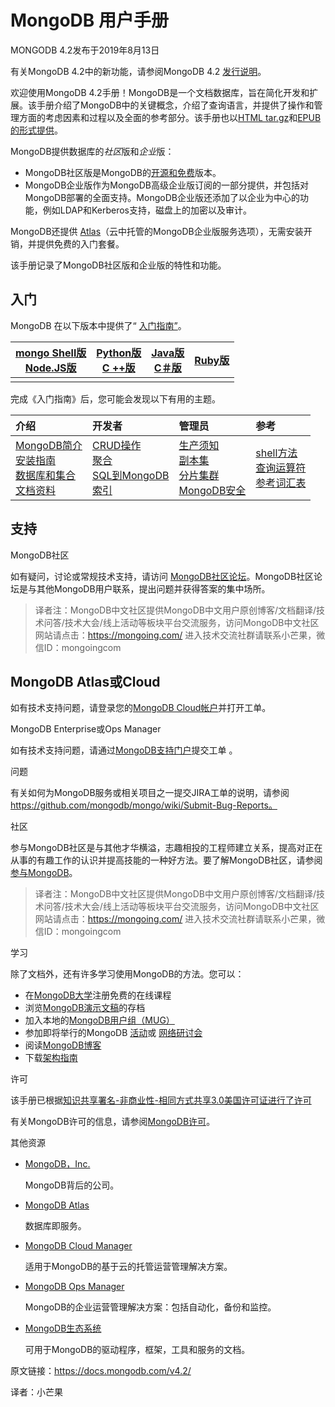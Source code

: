 #  MongoDB 用户手册 #

MONGODB 4.2发布于2019年8月13日

有关MongoDB 4.2中的新功能，请参阅MongoDB 4.2 [发行说明](https://docs.mongodb.com/v4.2/release-notes/4.2/)。

欢迎使用MongoDB 4.2手册！MongoDB是一个文档数据库，旨在简化开发和扩展。该手册介绍了MongoDB中的关键概念，介绍了查询语言，并提供了操作和管理方面的考虑因素和过程以及全面的参考部分。该手册也以[HTML tar.gz](https://docs.mongodb.com/v4.2/manual.tar.gz)和[EPUB的形式提供](https://docs.mongodb.com/v4.2/MongoDB-manual.epub)。

MongoDB提供数据库的*社区*版和*企业*版：

- MongoDB社区版是MongoDB的[开源和免费](https://github.com/mongodb/mongo/)版本。
- MongoDB企业版作为MongoDB高级企业版订阅的一部分提供，并包括对MongoDB部署的全面支持。MongoDB企业版还添加了以企业为中心的功能，例如LDAP和Kerberos支持，磁盘上的加密以及审计。

MongoDB还提供 [Atlas](https://www.mongodb.com/cloud/atlas?tck=docs_server)（云中托管的MongoDB企业版服务选项），无需安装开销，并提供免费的入门套餐。

该手册记录了MongoDB社区版和企业版的特性和功能。



## 入门 ##

MongoDB 在以下版本中提供了“ [入门指南”](https://docs.mongodb.com/getting-started/shell)。

| [mongo Shell版](https://docs.mongodb.com/v4.2/tutorial/getting-started/)<br/>[Node.JS版](http://mongodb.github.io/node-mongodb-native/3.4/quick-start/quick-start/) | [Python版](https://docs.mongodb.com/drivers/pymongo)<br/>[C ++版](https://mongodb.github.io/mongo-cxx-driver/mongocxx-v3/tutorial/) | [Java版](https://mongodb.github.io/mongo-java-driver/)<br/>[C＃版](http://mongodb.github.io/mongo-csharp-driver/) | [Ruby版](https://docs.mongodb.com/ruby-driver/current/quick-start/) |
| ------------------------------------------------------------ | ------------------------------------------------------------ | ------------------------------------------------------------ | ------------------------------------------------------------ |
|                                                              |                                                              |                                                              |                                                              |



完成《入门指南》后，您可能会发现以下有用的主题。

| 介绍                                                         | 开发者                                                       | 管理员                                                       | 参考                                                         |
| :----------------------------------------------------------- | :----------------------------------------------------------- | :----------------------------------------------------------- | :----------------------------------------------------------- |
| [MongoDB简介](https://docs.mongodb.com/v4.2/introduction/)<br/>[安装指南](https://docs.mongodb.com/v4.2/installation/)<br/>[数据库和集合](https://docs.mongodb.com/v4.2/core/databases-and-collections/)<br/>[文档资料](https://docs.mongodb.com/v4.2/core/document/) | [CRUD操作](https://docs.mongodb.com/v4.2/crud/)<br/>[聚合](https://docs.mongodb.com/v4.2/aggregation/)<br/>[SQL到MongoDB](https://docs.mongodb.com/v4.2/reference/sql-comparison/)<br/>[索引](https://docs.mongodb.com/v4.2/indexes/) | [生产须知](https://docs.mongodb.com/v4.2/administration/production-notes/)<br/>[副本集](https://docs.mongodb.com/v4.2/replication/)<br/>[分片集群](https://docs.mongodb.com/v4.2/sharding/)<br/>[MongoDB安全](https://docs.mongodb.com/v4.2/security/) | [shell方法](https://docs.mongodb.com/v4.2/reference/method/)<br/>[查询运算符](https://docs.mongodb.com/v4.2/reference/operator/)<br/>[参考](https://docs.mongodb.com/v4.2/reference/)[词汇表](https://docs.mongodb.com/v4.2/reference/glossary/) |





## 支持 ##

 MongoDB社区

如有疑问，讨论或常规技术支持，请访问 [MongoDB社区论坛](https://community.mongodb.com/)。MongoDB社区论坛是与其他MongoDB用户联系，提出问题并获得答案的集中场所。

> 译者注：MongoDB中文社区提供MongoDB中文用户原创博客/文档翻译/技术问答/技术大会/线上活动等板块平台交流服务，访问MongoDB中文社区网站请点击：https://mongoing.com/
> 进入技术交流社群请联系小芒果，微信ID：mongoingcom


##  MongoDB Atlas或Cloud ##

如有技术支持问题，请登录您的[MongoDB Cloud帐户](https://cloud.mongodb.com/user)并打开工单。



 MongoDB Enterprise或Ops Manager

如有技术支持问题，请通过[MongoDB支持门户](https://support.mongodb.com/)提交工单 。



 问题

有关如何为MongoDB服务或相关项目之一提交JIRA工单的说明，请参阅 https://github.com/mongodb/mongo/wiki/Submit-Bug-Reports。



 社区

参与MongoDB社区是与其他才华横溢，志趣相投的工程师建立关系，提高对正在从事的有趣工作的认识并提高技能的一种好方法。要了解MongoDB社区，请参阅 [参与MongoDB](http://www.mongodb.org/get-involved?tck=docs_server)。

> 译者注：MongoDB中文社区提供MongoDB中文用户原创博客/文档翻译/技术问答/技术大会/线上活动等板块平台交流服务，访问MongoDB中文社区网站请点击：https://mongoing.com/
> 进入技术交流社群请联系小芒果，微信ID：mongoingcom


 学习

除了文档外，还有许多学习使用MongoDB的方法。您可以：

- 在[MongoDB大学](https://university.mongodb.com/?tck=docs_server)注册免费的在线课程
- 浏览[MongoDB演示文稿](https://www.mongodb.com/presentations?tck=docs_server)的存档
- 加入本地的[MongoDB用户组（MUG）](https://www.mongodb.org/user-groups?tck=docs_server)
- 参加即将举行的MongoDB [活动](http://www.mongodb.com/events?tck=docs_server)或 [网络研讨会](http://www.mongodb.com/webinars?tck=docs_server)
- 阅读[MongoDB博客](http://www.mongodb.com/blog?tck=docs_server)
- 下载[架构指南](https://www.mongodb.com/lp/whitepaper/architecture-guide?tck=docs_server)



 许可

该手册已根据[知识共享署名-非商业性-相同方式共享3.0美国许可证进行了许可](http://creativecommons.org/licenses/by-nc-sa/3.0/us/)

有关MongoDB许可的信息，请参阅[MongoDB许可](https://www.mongodb.org/about/licensing/)。



 其他资源

- [MongoDB，Inc.](https://www.mongodb.com/?tck=docs_server)

  MongoDB背后的公司。

- [MongoDB Atlas](https://www.mongodb.com/cloud?tck=docs_server)

  数据库即服务。

- [MongoDB Cloud Manager](https://www.mongodb.com/cloud/cloud-manager/?tck=docs_server)

  适用于MongoDB的基于云的托管运营管理解决方案。

- [MongoDB Ops Manager](https://docs.opsmanager.mongodb.com/current/?tck=docs_server)

  MongoDB的企业运营管理解决方案：包括自动化，备份和监控。

- [MongoDB生态系统](https://docs.mongodb.com/ecosystem/?tck=docs_server)

  可用于MongoDB的驱动程序，框架，工具和服务的文档。



原文链接：https://docs.mongodb.com/v4.2/

译者：小芒果
